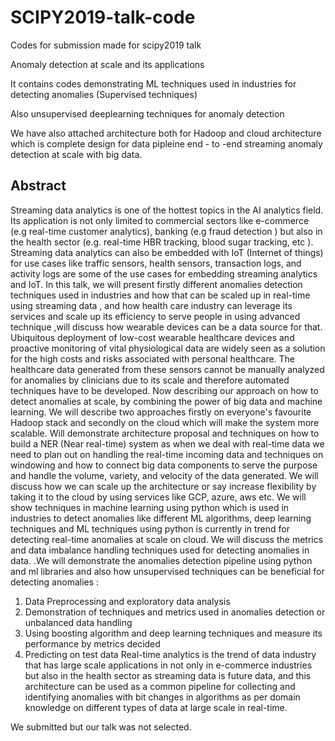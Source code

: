 # SCIPY2019-talk-code
Codes for submission made for scipy2019 talk

 Anomaly detection at scale and its applications
 
 It contains codes demonstrating ML techniques used in industries for detecting anomalies (Supervised techniques)
 
 Also unsupervised deeplearning techniques for anomaly detection 
 
 We have also attached architecture both for Hadoop and cloud architecture which is complete design for data pipleine end - to -end streaming anomaly detection  at scale with big data.

## Abstract

 

Streaming data analytics is one of the hottest topics in the AI analytics field. Its application is not only limited to commercial sectors like e-commerce (e.g real-time customer analytics), banking (e.g fraud detection ) but also in the health sector (e.g. real-time HBR tracking, blood sugar tracking, etc ). Streaming data analytics can also be embedded with IoT (Internet of things) for use cases like traffic sensors, health sensors, transaction logs, and activity logs are some of the use cases for embedding streaming analytics and IoT. In this talk, we will present firstly different anomalies detection techniques used in industries and how that can be scaled up in real-time using streaming data , and how health care industry can leverage its services and scale up its efficiency to serve people in using advanced technique ,will discuss how wearable devices can be a data source for that. Ubiquitous deployment of low-cost wearable healthcare devices and proactive monitoring of vital physiological data are widely seen as a solution for the high costs and risks associated with personal healthcare. The healthcare data generated from these sensors cannot be manually analyzed for anomalies by clinicians due to its scale and therefore automated techniques have to be developed.
Now describing our approach on how to detect anomalies at scale, by combining the power of big data and machine learning. We will describe two approaches firstly on everyone's favourite Hadoop stack and secondly on the cloud which will make the system more scalable. Will demonstrate architecture proposal and techniques on how to build a NER (Near real-time) system as when we deal with real-time data we need to plan out on handling the real-time incoming data and techniques on windowing and how to connect big data components to serve the purpose and handle the volume, variety, and velocity of the data generated. We will discuss how we can scale up the architecture or say increase flexibility by taking it to the cloud by using services like GCP, azure, aws etc. We will show techniques in machine learning using python which is used in industries to detect anomalies like different ML algorithms, deep learning techniques and ML techniques using python is currently in trend for detecting real-time anomalies at scale on cloud. We will discuss the metrics and data imbalance handling techniques used for detecting anomalies in data. .We will demonstrate the anomalies detection pipeline using python and ml libraries and also how unsupervised techniques can be beneficial for detecting anomalies :
1) Data Preprocessing and exploratory data analysis
2) Demonstration of techniques and metrics used in anomalies detection or unbalanced data handling
3) Using boosting algorithm and deep learning techniques and measure its performance by metrics decided
4) Predicting on test data
Real-time analytics is the trend of data industry that has large scale applications in not only in e-commerce industries but also in the health sector as streaming data is future data, and this architecture can be used as a common pipeline for collecting and identifying anomalies with bit changes in algorithms as per domain knowledge on different types of data at large scale in real-time.


We submitted but our talk was not selected.
